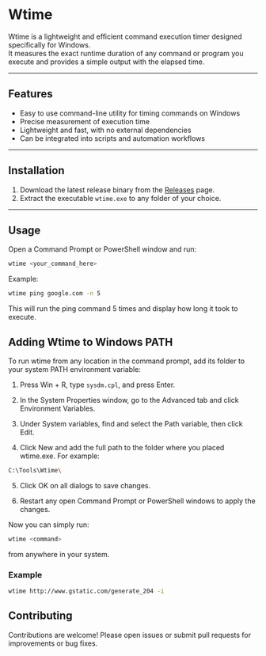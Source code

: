 # Wtime

Wtime is a lightweight and efficient command execution timer designed specifically for Windows.  
It measures the exact runtime duration of any command or program you execute and provides a simple output with the elapsed time.

---

## Features

- Easy to use command-line utility for timing commands on Windows  
- Precise measurement of execution time  
- Lightweight and fast, with no external dependencies  
- Can be integrated into scripts and automation workflows  

---

## Installation

1. Download the latest release binary from the [Releases](https://github.com/MrDevAnony/Wtime/releases) page.  
2. Extract the executable `wtime.exe` to any folder of your choice.  

---

## Usage

Open a Command Prompt or PowerShell window and run:

```bash
wtime <your_command_here>
```

Example:
```bash
wtime ping google.com -n 5
```
This will run the ping command 5 times and display how long it took to execute.

## Adding Wtime to Windows PATH

To run wtime from any location in the command prompt, add its folder to your system PATH environment variable:

1. Press Win + R, type `sysdm.cpl`, and press Enter.

2. In the System Properties window, go to the Advanced tab and click Environment Variables.

3. Under System variables, find and select the Path variable, then click Edit.

4. Click New and add the full path to the folder where you placed wtime.exe. For example:
```bash
C:\Tools\Wtime\
```

5. Click OK on all dialogs to save changes.

6. Restart any open Command Prompt or PowerShell windows to apply the changes.

Now you can simply run:
```bash
wtime <command>
```
from anywhere in your system.

### Example
```bash
wtime http://www.gstatic.com/generate_204 -i
```

## Contributing

Contributions are welcome! Please open issues or submit pull requests for improvements or bug fixes.
